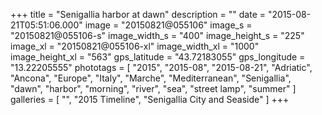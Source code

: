 +++
title = "Senigallia harbor at dawn"
description = ""
date = "2015-08-21T05:51:06.000"
image = "20150821@055106"
image_s = "20150821@055106-s"
image_width_s = "400"
image_height_s = "225"
image_xl = "20150821@055106-xl"
image_width_xl = "1000"
image_height_xl = "563"
gps_latitude = "43.72183055"
gps_longitude = "13.22205555"
phototags = [ "2015", "2015-08", "2015-08-21", "Adriatic", "Ancona", "Europe", "Italy", "Marche", "Mediterranean", "Senigallia", "dawn", "harbor", "morning", "river", "sea", "street lamp", "summer" ]
galleries = [ "", "2015 Timeline", "Senigallia City and Seaside" ]
+++
